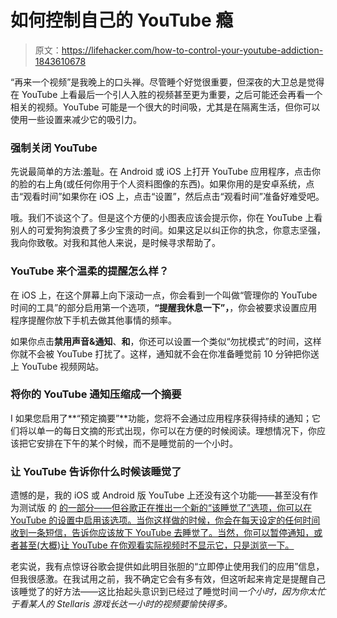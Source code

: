 # 如何控制自己的 YouTube 瘾

> 原文：<https://lifehacker.com/how-to-control-your-youtube-addiction-1843610678>

“再来一个视频”是我晚上的口头禅。尽管睡个好觉很重要，但深夜的大卫总是觉得在 YouTube 上看最后一个引人入胜的视频甚至更为重要，之后可能还会再看一个相关的视频。YouTube 可能是一个很大的时间吸，尤其是在隔离生活，但你可以使用一些设置来减少它的吸引力。



### 强制关闭 YouTube

先说最简单的方法:羞耻。在 Android 或 iOS 上打开 YouTube 应用程序，点击你的脸的右上角(或任何你用于个人资料图像的东西)。如果你用的是安卓系统，点击“观看时间”如果你在 iOS 上，点击“设置”，然后点击“观看时间”准备好难受吧。

哦。我们不谈这个了。但是这个方便的小图表应该会提示你，你在 YouTube 上看别人的可爱狗狗浪费了多少宝贵的时间。如果这足以纠正你的执念，你意志坚强，我向你致敬。对我和其他人来说，是时候寻求帮助了。

### YouTube 来个温柔的提醒怎么样？

在 iOS 上，在这个屏幕上向下滚动一点，你会看到一个叫做“管理你的 YouTube 时间的工具”的部分启用第一个选项，**“提醒我休息一下”，**，你会被要求设置应用程序提醒你放下手机去做其他事情的频率。

如果你点击**禁用声音&通知**、**和**，你还可以设置一个类似“勿扰模式”的时间，这样你就不会被 YouTube 打扰了。这样，通知就不会在你准备睡觉前 10 分钟把你送上 YouTube 视频网站。

### 将你的 YouTube 通知压缩成一个摘要

I 如果您启用了**“预定摘要”**功能，您将不会通过应用程序获得持续的通知；它们将以单一的每日文摘的形式出现，你可以在方便的时候阅读。理想情况下，你应该把它安排在下午的某个时候，而不是睡觉前的一个小时。

### 让 YouTube 告诉你什么时候该睡觉了

遗憾的是，我的 iOS 或 Android 版 YouTube 上还没有这个功能——甚至没有作为测试版 的 [的一部分——但谷歌正在推出一个新的“该睡觉了”选项，你可以在 YouTube 的设置中启用该选项。当你这样做的时候，你会在每天设定的任何时间收到一条短信，告诉你应该放下 YouTube 去睡觉了。当然，你可以暂停通知，或者甚至(大概)让 YouTube 在你观看实际视频时不显示它，只是浏览一下。](https://play.google.com/apps/testing/com.google.android.youtube)

老实说，我有点惊讶谷歌会提供如此明目张胆的“立即停止使用我们的应用”信息，但我很感激。在我试用之前，我不确定它会有多有效，但这听起来肯定是提醒自己该睡觉了的好方法——这比抬起头意识到已经过了睡觉时间*一个小时，因为你太忙于看某人的 *Stellaris* 游戏长达一小时的视频要愉快得多。*